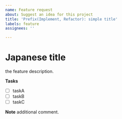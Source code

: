 ```yaml
---
name: Feature request
about: Suggest an idea for this project
title: 'Prefix(Implement, Refactor): simple title'
labels: feature
assignees: ''

---
```


Japanese title
===

the feature description.

**Tasks**
- [ ] taskA
- [ ] taskB
- [ ] taskC

**Note**
additional comment.
